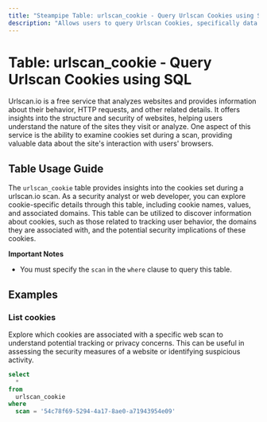 ```yaml
---
title: "Steampipe Table: urlscan_cookie - Query Urlscan Cookies using SQL"
description: "Allows users to query Urlscan Cookies, specifically data related to cookies set during a urlscan.io scan. This provides insights into the cookies associated with a specific URL scan."
---
```


# Table: urlscan_cookie - Query Urlscan Cookies using SQL

Urlscan.io is a free service that analyzes websites and provides information about their behavior, HTTP requests, and other related details. It offers insights into the structure and security of websites, helping users understand the nature of the sites they visit or analyze. One aspect of this service is the ability to examine cookies set during a scan, providing valuable data about the site's interaction with users' browsers.

## Table Usage Guide

The `urlscan_cookie` table provides insights into the cookies set during a urlscan.io scan. As a security analyst or web developer, you can explore cookie-specific details through this table, including cookie names, values, and associated domains. This table can be utilized to discover information about cookies, such as those related to tracking user behavior, the domains they are associated with, and the potential security implications of these cookies.

**Important Notes**
- You must specify the `scan` in the `where` clause to query this table.

## Examples

### List cookies
Explore which cookies are associated with a specific web scan to understand potential tracking or privacy concerns. This can be useful in assessing the security measures of a website or identifying suspicious activity.

```sql
select
  *
from
  urlscan_cookie
where
  scan = '54c78f69-5294-4a17-8ae0-a71943954e09'
```
